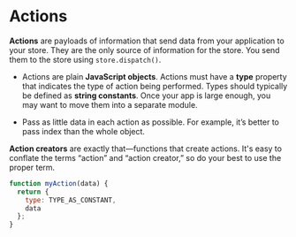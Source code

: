 # Actions

**Actions** are payloads of information that send data from your application to your store. They are the only source of information for the store. You send them to the store using `store.dispatch()`.

* Actions are plain **JavaScript objects**. Actions must have a **type** property that indicates the type of action being performed. Types should typically be defined as **string constants**. Once your app is large enough, you may want to move them into a separate module.

* Pass as little data in each action as possible. For example, it’s better to pass index than the whole object.


**Action creators** are exactly that—functions that create actions. It's easy to conflate the terms “action” and “action creator,” so do your best to use the proper term.

```javascript
function myAction(data) {
  return {
    type: TYPE_AS_CONSTANT,
    data
  };
}
```
